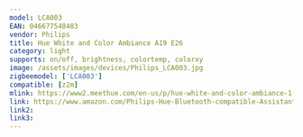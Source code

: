 ```yaml
---
model: LCA003
EAN: 046677548483
vendor: Philips
title: Hue White and Color Ambiance A19 E26
category: light
supports: on/off, brightness, colortemp, colorxy
image: /assets/images/devices/Philips_LCA003.jpg
zigbeemodel: ['LCA003']
compatible: [z2m]
mlink: https://www2.meethue.com/en-us/p/hue-white-and-color-ambiance-1-pack-e26/046677548483
link: https://www.amazon.com/Philips-Hue-Bluetooth-compatible-Assistant/dp/B07QWB3H1Q
link2: 
link3: 
---
```

